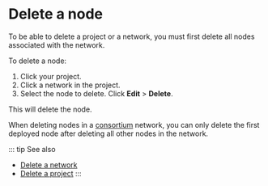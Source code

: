 # Delete a node

To be able to delete a project or a network, you must first delete all nodes associated with the network.

To delete a node:

1. Click your project.
1. Click a network in the project.
1. Select the node to delete. Click **Edit** > **Delete**.

This will delete the node.

When deleting nodes in a [consortium](/glossary#consortium) network, you can only delete the first deployed node after deleting all other nodes in the network.

::: tip See also
* [Delete a network](/platform/delete-a-network)
* [Delete a project](/platform/delete-a-project)
:::